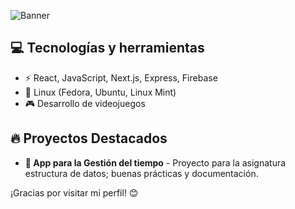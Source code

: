 ![Banner](./github-header-image(1).png)

## 💻 Tecnologías y herramientas
- ⚡ React, JavaScript, Next.js, Express, Firebase
- 🔧 Linux (Fedora, Ubuntu, Linux Mint)
- 🎮 Desarrollo de videojuegos

## 🔥 Proyectos Destacados
- **📘 App para la Gestión del tiempo** - Proyecto para la asignatura estructura de datos; buenas prácticas y documentación.


¡Gracias por visitar mi perfil! 😊
